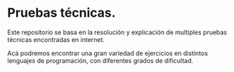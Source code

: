# Pruebas técnicas.

Este repositorio se basa en la resolución y explicación de multiples pruebas técnicas encontradas en internet.

Acá podremos encontrar una gran variedad de ejercicios en distintos lenguajes de programación, con diferentes grados de dificultad.



